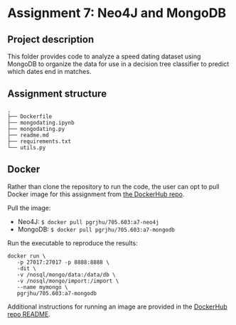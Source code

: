 # Assignment 7: Neo4J and MongoDB

## Project description

This folder provides code to analyze a speed dating dataset using MongoDB to organize the data for use in a decision tree classifier to predict which dates end in matches.

## Assignment structure

```
.
├── Dockerfile
├── mongodating.ipynb
├── mongodating.py
├── readme.md
├── requirements.txt
└── utils.py
```

## Docker

Rather than clone the repository to run the code, the user can opt to pull Docker image for this assignment from [the DockerHub repo](https://hub.docker.com/repository/docker/pgrjhu/705.603/general).

Pull the image: 
* Neo4J: `$ docker pull pgrjhu/705.603:a7-neo4j`
* MongoDB: `$ docker pull pgrjhu/705.603:a7-mongodb`

Run the executable to reproduce the results: 
```
docker run \
   -p 27017:27017 -p 8888:8888 \
   -dit \
   -v /nosql/mongo/data:/data/db \
   -v /nosql/mongo/import:/import \
   --name mymongo \
   pgrjhu/705.603:a7-mongodb
```

Additional instructions for running an image are provided in the [DockerHub repo README](https://hub.docker.com/repository/docker/pgrjhu/705.603/general).

